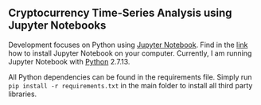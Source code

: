 ## Cryptocurrency Time-Series Analysis using Jupyter Notebooks

Development focuses on Python using [Jupyter Notebook](http://jupyter.org/). Find in the [link](http://jupyter.readthedocs.io/en/latest/install.html) how to install Jupyter Notebook on your computer. Currently, I am running Jupyter Notebook with [Python](https://www.python.org/) 2.7.13. 

All Python dependencies can be found in the requirements file. Simply run `pip install -r requirements.txt` in the main folder to install all third party libraries.
